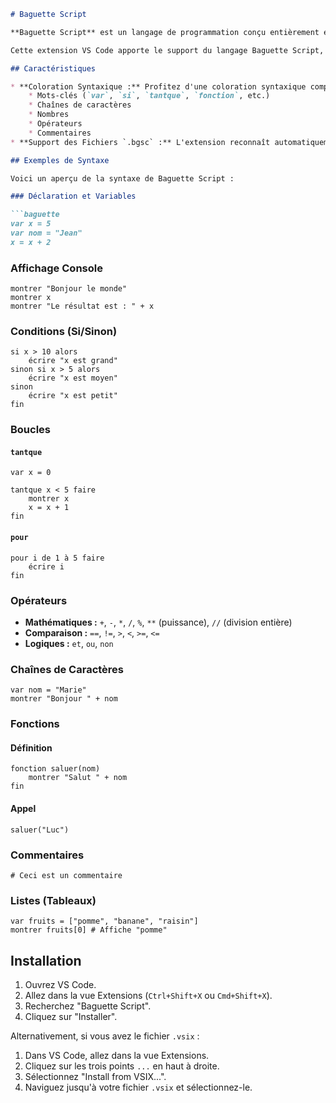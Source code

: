 ````markdown
# Baguette Script

**Baguette Script** est un langage de programmation conçu entièrement en français, offrant une approche intuitive et accessible à la programmation. Oubliez la barrière de la langue et codez dans votre langue maternelle avec des mots-clés familiers et une syntaxe claire.

Cette extension VS Code apporte le support du langage Baguette Script, incluant la coloration syntaxique pour rendre votre code plus lisible et agréable à écrire.

## Caractéristiques

* **Coloration Syntaxique :** Profitez d'une coloration syntaxique complète pour tous les éléments du langage Baguette Script, y compris :
    * Mots-clés (`var`, `si`, `tantque`, `fonction`, etc.)
    * Chaînes de caractères
    * Nombres
    * Opérateurs
    * Commentaires
* **Support des Fichiers `.bgsc` :** L'extension reconnaît automatiquement les fichiers avec l'extension `.bgsc` comme du code Baguette Script.

## Exemples de Syntaxe

Voici un aperçu de la syntaxe de Baguette Script :

### Déclaration et Variables

```baguette
var x = 5
var nom = "Jean"
x = x + 2
````

### Affichage Console

```baguette
montrer "Bonjour le monde"
montrer x
montrer "Le résultat est : " + x
```

### Conditions (Si/Sinon)

```baguette
si x > 10 alors
    écrire "x est grand"
sinon si x > 5 alors
    écrire "x est moyen"
sinon
    écrire "x est petit"
fin
```

### Boucles

#### `tantque`

```baguette
var x = 0

tantque x < 5 faire
    montrer x
    x = x + 1
fin
```

#### `pour`

```baguette
pour i de 1 à 5 faire
    écrire i
fin
```

### Opérateurs

  * **Mathématiques :** `+`, `-`, `*`, `/`, `%`, `**` (puissance), `//` (division entière)
  * **Comparaison :** `==`, `!=`, `>`, `<`, `>=`, `<=`
  * **Logiques :** `et`, `ou`, `non`

### Chaînes de Caractères

```baguette
var nom = "Marie"
montrer "Bonjour " + nom
```

### Fonctions

#### Définition

```baguette
fonction saluer(nom)
    montrer "Salut " + nom
fin
```

#### Appel

```baguette
saluer("Luc")
```

### Commentaires

```baguette
# Ceci est un commentaire
```

### Listes (Tableaux)

```baguette
var fruits = ["pomme", "banane", "raisin"]
montrer fruits[0] # Affiche "pomme"
```

## Installation

1.  Ouvrez VS Code.
2.  Allez dans la vue Extensions (`Ctrl+Shift+X` ou `Cmd+Shift+X`).
3.  Recherchez "Baguette Script".
4.  Cliquez sur "Installer".

Alternativement, si vous avez le fichier `.vsix` :

1.  Dans VS Code, allez dans la vue Extensions.
2.  Cliquez sur les trois points `...` en haut à droite.
3.  Sélectionnez "Install from VSIX...".
4.  Naviguez jusqu'à votre fichier `.vsix` et sélectionnez-le.